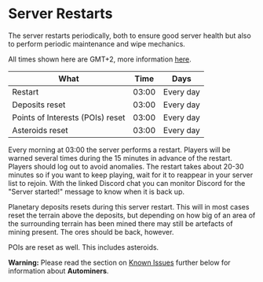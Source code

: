 # Server Restarts

The server restarts periodically, both to ensure good server health but also to perform periodic maintenance and wipe mechanics.

All times shown here are GMT+2, more information [here](timezone.md).

| What                             | Time  | Days            |
| -------------------------------- | ----- | --------------- |
| Restart                          | 03:00 | Every day       |
| Deposits reset                   | 03:00 | Every day       |
| Points of Interests (POIs) reset | 03:00 | Every day       |
| Asteroids reset                  | 03:00 | Every day       |

Every morning at 03:00 the server performs a restart. Players will be warned several times during the 15 minutes in advance of the restart. Players should log out to avoid anomalies. The restart takes about 20-30 minutes so if you want to keep playing, wait for it to reappear in your server list to rejoin. With the linked Discord chat you can monitor Discord for the "Server started!" message to know when it is back up.

Planetary deposits resets during this server restart. This will in most cases reset the terrain above the deposits, but depending on how big of an area of the surrounding terrain has been mined there may still be artefacts of mining present. The ores should be back, however.

POIs are reset as well. This includes asteroids.

**Warning:** Please read the section on [Known Issues](known-issues.md) further below for information about **Autominers**.
